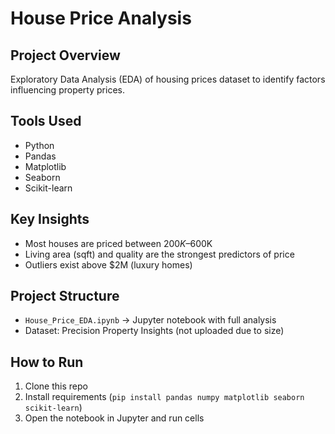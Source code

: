 # House Price Analysis 

## Project Overview
Exploratory Data Analysis (EDA) of housing prices dataset to identify factors influencing property prices.  

## Tools Used
- Python
- Pandas
- Matplotlib
- Seaborn
- Scikit-learn

## Key Insights
- Most houses are priced between $200K–$600K
- Living area (sqft) and quality are the strongest predictors of price
- Outliers exist above $2M (luxury homes)

## Project Structure
- `House_Price_EDA.ipynb` → Jupyter notebook with full analysis
- Dataset: Precision Property Insights (not uploaded due to size)

## How to Run
1. Clone this repo  
2. Install requirements (`pip install pandas numpy matplotlib seaborn scikit-learn`)  
3. Open the notebook in Jupyter and run cells

